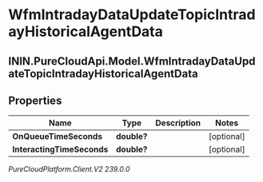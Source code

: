# WfmIntradayDataUpdateTopicIntradayHistoricalAgentData

## ININ.PureCloudApi.Model.WfmIntradayDataUpdateTopicIntradayHistoricalAgentData

## Properties

|Name | Type | Description | Notes|
|------------ | ------------- | ------------- | -------------|
| **OnQueueTimeSeconds** | **double?** |  | [optional] |
| **InteractingTimeSeconds** | **double?** |  | [optional] |



_PureCloudPlatform.Client.V2 239.0.0_
